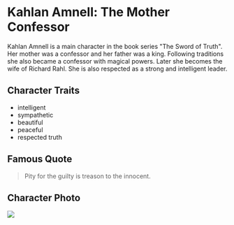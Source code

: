 # Kahlan Amnell: The Mother Confessor
Kahlan Amnell is a main character in the book series "The Sword of Truth". Her mother was a confessor and her father was a king.
Following traditions she also became a confessor with magical powers. Later she becomes the wife of Richard Rahl.
She is also respected as a strong and intelligent leader.
## Character Traits
* intelligent
* sympathetic
* beautiful
* peaceful
* respected truth
## Famous Quote
> Pity for the guilty is treason to the innocent.
## Character Photo
<img src="https://vignette.wikia.nocookie.net/sot/images/a/a3/Kahlan_Amnell.jpg/revision/latest?cb=20120904222753"/>
